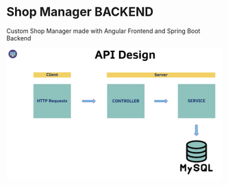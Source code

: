 # Shop Manager BACKEND
Custom Shop Manager made with Angular Frontend and Spring Boot Backend

![Backend API Design](/APIDesign_Backend.png)
